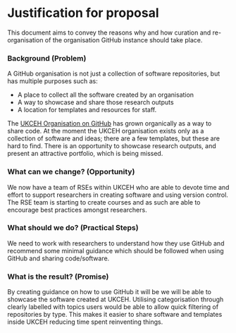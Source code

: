 # Justification for proposal

This document aims to convey the reasons why and how curation and re-organisation of the organisation GitHub instance should take place.

### Background (Problem)

A GitHub organisation is not just a collection of software repositories, but has multiple purposes such as:
- A place to collect all the software created by an organisation
- A way to showcase and share those research outputs
- A location for templates and resources for staff.

The [UKCEH Organisation on GitHub](https://github.com/NERC-CEH/) has grown organically as a way to share code. At the moment the UKCEH organisation exists only as a collection of software and ideas; there are a few templates, but these are hard to find. There is an opportunity to showcase research outputs, and present an attractive portfolio, which is being missed.

### What can we change? (Opportunity)

We now have a team of RSEs within UKCEH who are able to devote time and effort to support researchers in creating software and using version control. The RSE team is starting to create courses and as such are able to encourage best practices amongst researchers.

### What should we do? (Practical Steps)

We need to work with researchers to understand how they use GitHub and recommend some minimal guidance which should be followed when using GitHub and sharing code/software. 

### What is the result? (Promise)

By creating guidance on how to use GitHub it will be we will be able to showcase the software created at UKCEH.  Utilising categorisation through clearly labelled with topics users would be able to allow quick filtering of repositories by type. This makes it easier to share software and templates inside UKCEH reducing time spent reinventing things.
